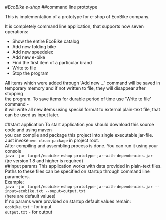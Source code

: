 #*EcoBike e-shop*
##command line prototype
<p>This is implementation of a prototype for e-shop of EcoBike company.</p>
<p>It is completely command line application, that supports now seven operations:</p>
<ul>
    <li>
        Show the entire EcoBike catalog
    </li>
    <li>
        Add new folding bike
    </li>
    <li>
        Add new speedelec
    </li>
    <li>
        Add new e-bike
    </li>
    <li>
        Find the first item of a particular brand
    </li>
    <li>
        Write to file
    </li>
    <li>
        Stop the program
    </li>
</ul>
All items which were added through 'Add new ...' command will be saved in<br/>
temporary memory and if not written to file, they will disappear after stopping<br/>
the program. To save items for durable period of time use 'Write to file' command -<br/>
it will write all new items using special format to external plain-text file, that<br/>
can be used as input later.

##start application
To start application you should download this source code and using maven<br/>
you can compile and package this project into single executable jar-file.<br/>
Just invoke ```mvn clean package``` in project root.<br/>
After compiling and assembling process is done. You can run it using your console<br/>
```java -jar target/ecobike-eshop-prototype-jar-with-dependencies.jar```<br/>
(jre version 1.8 and higher is required)<br/>
##input params
This application works with data provided in plain-text files.<br/>
Paths to these files can be specified on startup through command line parameters.<br/>
Example:<br/>
`java -jar target/ecobike-eshop-prototype-jar-with-dependencies.jar --input=ecobike.txt --ouput=output.txt`<br/>
(here are default values)<br/>
If no params were provided on startup default values remain:<br/>
 `ecobike.txt` - for input<br/>
 `output.txt` - for output

